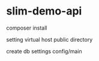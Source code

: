 # slim-demo-api


composer install

setting virtual host public directory

create db settings config/main